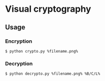 # Visual cryptography

## Usage

### Encryption

    $ python crypto.py %filename.png%
    
### Decryption

    $ python decrypto.py %filename.png% %B/C/L%
